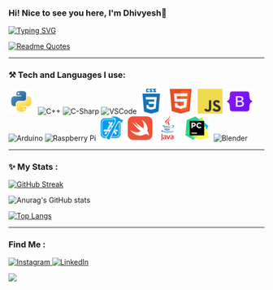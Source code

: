 ### Hi! Nice to see you here, I'm Dhivyesh👋
[![Typing SVG](https://readme-typing-svg.demolab.com?font=Fira+Code&duration=2000&pause=1000&width=435&lines=A+Student+👨‍🎓;A+Programmer+👨‍💻;A+Volunteer+🧎‍♂️)](https://git.io/typing-svg)


<!--
**Dhivyno/Dhivyno** is a ✨ _special_ ✨ repository because its `README.md` (this file) appears on your GitHub profile.



Here are some ideas to get you started:

- 🔭 I’m currently working on ...
- 🌱 I’m currently learning ...
- 👯 I’m looking to collaborate on ...
- 🤔 I’m looking for help with ...
- 💬 Ask me about ...
- 📫 How to reach me: ...
- 😄 Pronouns: ...
- ⚡ Fun fact: ...
-->
[![Readme Quotes](https://quotes-github-readme.vercel.app/api?type=horizontal&theme=catppuccin_mocha)](https://github.com/piyushsuthar/github-readme-quotes)

---


### ⚒️ Tech and Languages I use:
<div>
  <img src="https://github.com/devicons/devicon/blob/master/icons/python/python-original.svg" title="Python" alt="Python" width="50" height="50"/>&nbsp;
  <img src="https://cdn.jsdelivr.net/gh/devicons/devicon/icons/cplusplus/cplusplus-original.svg" title="C++" alt="C++" width="50" height="50"/>
  <img src="https://cdn.jsdelivr.net/gh/devicons/devicon/icons/csharp/csharp-original.svg" title="C-Sharp" alt="C-Sharp" width="50" height="50"/>
  <img src="https://cdn.jsdelivr.net/gh/devicons/devicon/icons/vscode/vscode-original.svg" title="VSCode" alt="VSCode" width="50" height="50"/>
  <img src="https://github.com/devicons/devicon/blob/master/icons/css3/css3-plain-wordmark.svg"  title="CSS3" alt="CSS" width="50" height="50"/>&nbsp;
  <img src="https://github.com/devicons/devicon/blob/master/icons/html5/html5-original.svg" title="HTML5" alt="HTML" width="50" height="50"/>&nbsp;
  <img src="https://github.com/devicons/devicon/blob/master/icons/javascript/javascript-original.svg" title="JavaScript" alt="JavaScript" width="50" height="50"/>&nbsp;
  <img src="https://github.com/devicons/devicon/blob/master/icons/bootstrap/bootstrap-original.svg" title="Bootstrap" alt="Bootstrap" width="50" height="50"/>&nbsp;
  <img src="https://cdn.jsdelivr.net/gh/devicons/devicon/icons/arduino/arduino-original.svg" title="Arduino" alt="Arduino" width="50" height="50" />
  <img src="https://cdn.jsdelivr.net/gh/devicons/devicon/icons/raspberrypi/raspberrypi-original.svg" title="Raspberry Pi", alt="Raspberry Pi" width="50" height="50" />
  <img src="https://github.com/devicons/devicon/blob/master/icons/xcode/xcode-plain.svg" title="Xcode" alt="Xcode" width="50" height="50"/>&nbsp;
  <img src="https://github.com/devicons/devicon/blob/master/icons/swift/swift-original.svg" title="Swift" **alt="Swift" width="50" height="50"/>
  <img src="https://github.com/devicons/devicon/blob/master/icons/java/java-original-wordmark.svg" title="Java" alt="Java" width="50" height="50"/>&nbsp;
  <img src="https://github.com/devicons/devicon/blob/master/icons/pycharm/pycharm-original.svg" title="PyCharm" alt="PyCharm" width="50" height="50"/>&nbsp;
  <img src="https://cdn.jsdelivr.net/gh/devicons/devicon/icons/blender/blender-original.svg" title="Blender" alt="Blender" width="50" height="50"/>

</div>

---

### ✨ My Stats : 

[![GitHub Streak](https://streak-stats.demolab.com/?user=DenverCoder1&theme=highcontrast)](https://git.io/streak-stats)

![Anurag's GitHub stats](https://github-readme-stats.vercel.app/api?username=Dhivyno&custom_title=My+GitHub+Stats&show_icons=true&theme=transparent)

[![Top Langs](https://github-readme-stats.vercel.app/api/top-langs/?username=Dhivyno&theme=dark&langs_count=10)](https://github.com/anuraghazra/github-readme-stats)

---

### Find Me :

<p align="left">
<a href="https://www.instagram.com/dhivyno/">
  <img src="https://cdn.jsdelivr.net/gh/dmhendricks/signature-social-icons/icons/round-flat-filled/50px/instagram.png" alt="Instagram" title="Instagram" width="60" height="60" />
</a>
<a href="https://www.linkedin.com/in/dhivyesh-k-b46a68202/">
  <img src="https://cdn.jsdelivr.net/gh/dmhendricks/signature-social-icons/icons/round-flat-filled/50px/linkedin.png" alt="LinkedIn" title="LinkedIn" width="60" height="60" />
</a>
</p>

![](https://komarev.com/ghpvc/?username=Dhivyno&color=blue&type=horizontal)
